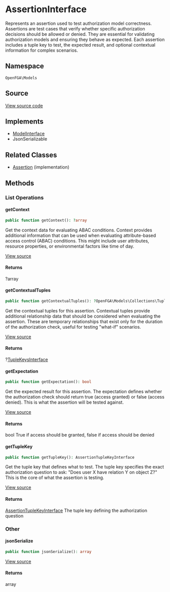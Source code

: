 # AssertionInterface

Represents an assertion used to test authorization model correctness. Assertions are test cases that verify whether specific authorization decisions should be allowed or denied. They are essential for validating authorization models and ensuring they behave as expected. Each assertion includes a tuple key to test, the expected result, and optional contextual information for complex scenarios.

## Namespace
`OpenFGA\Models`

## Source
[View source code](https://github.com/evansims/openfga-php/blob/main/src/Models/AssertionInterface.php)

## Implements
* [ModelInterface](ModelInterface.md)
* JsonSerializable

## Related Classes
* [Assertion](Models/Assertion.md) (implementation)



## Methods

                                                                                    
### List Operations
#### getContext


```php
public function getContext(): ?array
```

Get the context data for evaluating ABAC conditions. Context provides additional information that can be used when evaluating attribute-based access control (ABAC) conditions. This might include user attributes, resource properties, or environmental factors like time of day.

[View source](https://github.com/evansims/openfga-php/blob/main/src/Models/AssertionInterface.php#L32)


#### Returns
?array

#### getContextualTuples


```php
public function getContextualTuples(): ?OpenFGA\Models\Collections\TupleKeysInterface
```

Get the contextual tuples for this assertion. Contextual tuples provide additional relationship data that should be considered when evaluating the assertion. These are temporary relationships that exist only for the duration of the authorization check, useful for testing &quot;what-if&quot; scenarios.

[View source](https://github.com/evansims/openfga-php/blob/main/src/Models/AssertionInterface.php#L44)


#### Returns
?[TupleKeysInterface](Models/Collections/TupleKeysInterface.md)

#### getExpectation


```php
public function getExpectation(): bool
```

Get the expected result for this assertion. The expectation defines whether the authorization check should return true (access granted) or false (access denied). This is what the assertion will be tested against.

[View source](https://github.com/evansims/openfga-php/blob/main/src/Models/AssertionInterface.php#L55)


#### Returns
bool
 True if access should be granted, false if access should be denied

#### getTupleKey


```php
public function getTupleKey(): AssertionTupleKeyInterface
```

Get the tuple key that defines what to test. The tuple key specifies the exact authorization question to ask: &quot;Does user X have relation Y on object Z?&quot; This is the core of what the assertion is testing.

[View source](https://github.com/evansims/openfga-php/blob/main/src/Models/AssertionInterface.php#L66)


#### Returns
[AssertionTupleKeyInterface](AssertionTupleKeyInterface.md)
 The tuple key defining the authorization question

### Other
#### jsonSerialize


```php
public function jsonSerialize(): array
```


[View source](https://github.com/evansims/openfga-php/blob/main/src/Models/AssertionInterface.php#L77)


#### Returns
array

